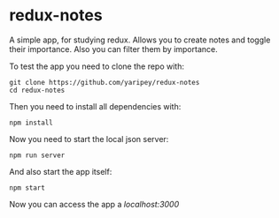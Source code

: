 # redux-notes

A simple app, for studying redux. Allows you to create notes and toggle their importance. Also you can filter them by importance.

To test the app you need to clone the repo with:

    git clone https://github.com/yaripey/redux-notes
    cd redux-notes

Then you need to install all dependencies with:

    npm install

Now you need to start the local json server:

    npm run server

And also start the app itself:

    npm start

Now you can access the app a *localhost:3000*
